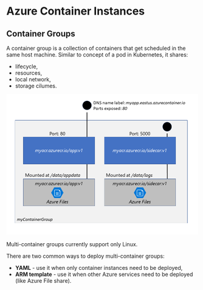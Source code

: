 # Azure Container Instances

## Container Groups

A container group is a collection of containers that get scheduled in the same host machine. Similar to concept of a pod in Kubernetes, it shares:
- lifecycle,
- resources,
- local network,
- storage cilumes.

![Container group example](./assets/container-groups-example.png)

Multi-container groups currently support only Linux.

There are two common ways to deploy multi-container groups:
- **YAML** - use it when only container instances need to be deployed,
- **ARM template** - use it when other Azure services need to be deployed (like Azure File share).
